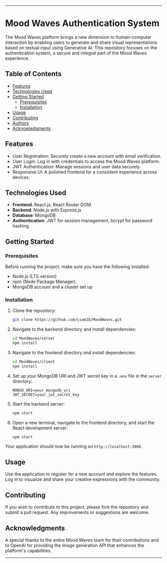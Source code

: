 

---

# Mood Waves Authentication System

The Mood Waves platform brings a new dimension to human-computer interaction by enabling users to generate and share visual representations based on textual input using Generative AI. This repository focuses on the authentication system, a secure and integral part of the Mood Waves experience.

## Table of Contents

- [Features](#features)
- [Technologies Used](#technologies-used)
- [Getting Started](#getting-started)
  - [Prerequisites](#prerequisites)
  - [Installation](#installation)
- [Usage](#usage)
- [Contributing](#contributing)
- [Authors](#authors)
- [Acknowledgments](#acknowledgments)

## Features

- User Registration: Securely create a new account with email verification.
- User Login: Log in with credentials to access the Mood Waves platform.
- JWT Authentication: Manage sessions and user data securely.
- Responsive UI: A polished frontend for a consistent experience across devices.

## Technologies Used

- **Frontend**: React.js, React Router DOM
- **Backend**: Node.js with Express.js
- **Database**: MongoDB
- **Authentication**: JWT for session management, bcrypt for password hashing

## Getting Started

### Prerequisites

Before running the project, make sure you have the following installed:
- Node.js (LTS version)
- npm (Node Package Manager)
- MongoDB account and a cluster set up

### Installation

1. Clone the repository:

    ```sh
    git clone https://github.com/Lsam18/MoodWaves.git
    ```

2. Navigate to the backend directory and install dependencies:

    ```sh
    cd MoodWaves/server
    npm install
    ```

3. Navigate to the frontend directory and install dependencies:

    ```sh
    cd MoodWaves/client
    npm install
    ```

4. Set up your MongoDB URI and JWT secret key in a `.env` file in the `server` directory:

    ```env
    MONGO_URI=your_mongodb_uri
    JWT_SECRET=your_jwt_secret_key
    ```

5. Start the backend server:

    ```sh
    npm start
    ```

6. Open a new terminal, navigate to the frontend directory, and start the React development server:

    ```sh
    npm start
    ```

Your application should now be running on `http://localhost:3000`.

## Usage

Use the application to register for a new account and explore the features. Log in to visualize and share your creative expressions with the community.

## Contributing

If you wish to contribute to this project, please fork the repository and submit a pull request. Any improvements or suggestions are welcome.



## Acknowledgments

A special thanks to the entire Mood Waves team for their contributions and to OpenAI for providing the image generation API that enhances the platform's capabilities.

---

